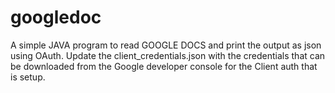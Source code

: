 # googledoc
A simple JAVA program to read GOOGLE DOCS and print the output as json using OAuth.
Update the client_credentials.json with the credentials that can be downloaded from the Google developer console for the Client auth that is setup.
